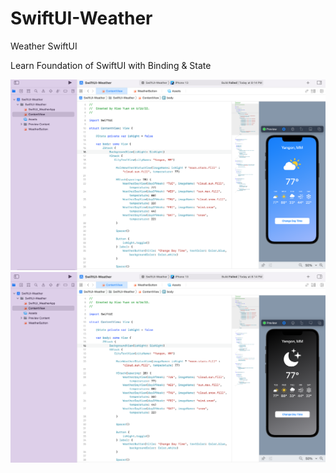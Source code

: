 # SwiftUI-Weather
 Weather SwiftUI 

Learn Foundation of SwiftUI with Binding & State 

<img src="https://raw.githubusercontent.com/xiaoyuanlv/SwiftUI-Weather/main/day.png" width="700px" height="auto" />


<img src="https://raw.githubusercontent.com/xiaoyuanlv/SwiftUI-Weather/main/night.png" width="700px" height="auto" />
